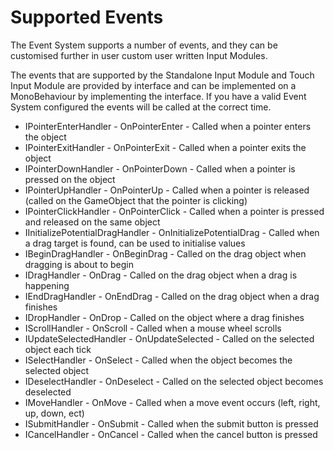 Supported Events
=================
The Event System supports a number of events, and they can be customised further in user custom user written Input Modules.

The events that are supported by the Standalone Input Module and Touch Input Module are provided by interface and can be implemented on a MonoBehaviour by implementing the interface. If you have a valid Event System configured the events will be called at the correct time.

- IPointerEnterHandler - OnPointerEnter - Called when a pointer enters the object
- IPointerExitHandler - OnPointerExit - Called when a pointer exits the object
- IPointerDownHandler - OnPointerDown - Called when a pointer is pressed on the object
- IPointerUpHandler - OnPointerUp - Called when a pointer is released (called on the GameObject that the pointer is clicking)
- IPointerClickHandler - OnPointerClick - Called when a pointer is pressed and released on the same object
- IInitializePotentialDragHandler - OnInitializePotentialDrag - Called when a drag target is found, can be used to initialise values
- IBeginDragHandler - OnBeginDrag - Called on the drag object when dragging is about to begin
- IDragHandler - OnDrag - Called on the drag object when a drag is happening
- IEndDragHandler - OnEndDrag - Called on the drag object when a drag finishes
- IDropHandler - OnDrop - Called on the object where a drag finishes
- IScrollHandler - OnScroll - Called when a mouse wheel scrolls
- IUpdateSelectedHandler - OnUpdateSelected - Called on the selected object each tick
- ISelectHandler - OnSelect - Called when the object becomes the selected object
- IDeselectHandler - OnDeselect - Called on the selected object becomes deselected
- IMoveHandler - OnMove - Called when a move event occurs (left, right, up, down, ect)
- ISubmitHandler - OnSubmit - Called when the submit button is pressed
- ICancelHandler - OnCancel - Called when the cancel button is pressed